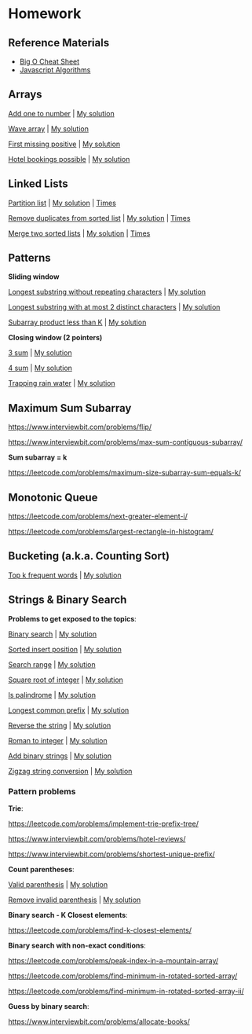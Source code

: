 
# Homework

## Reference Materials

- [Big O Cheat Sheet](https://www.bigocheatsheet.com/)
- [Javascript Algorithms](https://mgechev.github.io/javascript-algorithms/index.html)


## Arrays

[Add one to number](https://leetcode.com/problems/plus-one/) | [My solution](arrays/plus-one.js)

[Wave array](https://www.interviewbit.com/problems/wave-array/) | [My solution](arrays/wave-array.js)

[First missing positive](https://leetcode.com/problems/first-missing-positive/) | [My solution](arrays/first-missing-positive.js)

[Hotel bookings possible](https://www.interviewbit.com/problems/hotel-bookings-possible/) | [My solution](arrays/hotel-bookings-possible.js)

## Linked Lists

[Partition list](https://leetcode.com/problems/partition-list/) | [My solution](linked-list/partition-list.js) | [Times](linked-list/partition-list.jpg)

[Remove duplicates from sorted list](https://leetcode.com/problems/remove-duplicates-from-sorted-list/) | [My solution](linked-list/remove-duplicates-from-sorted-list.js) | [Times](linked-list/remove-duplicates-from-sorted-list.jpg)

[Merge two sorted lists](https://leetcode.com/problems/merge-two-sorted-lists/) | [My solution](linked-list/merge-two-sorted-lists.js) | [Times](linked-list/merge-two-sorted-lists.jpg)

## Patterns

**Sliding window**

[Longest substring without repeating characters](https://leetcode.com/problems/longest-substring-without-repeating-characters/) | [My solution](patterns/sliding-window/longest-substring-without-repeating-characters.js)

[Longest substring with at most 2 distinct characters](https://leetcode.com/problems/longest-substring-with-at-most-two-distinct-characters/) | [My solution](patterns/sliding-window/longest-substring-with-at-most-two-distinct-characters.js)

[Subarray product less than K](https://leetcode.com/problems/subarray-product-less-than-k/) | [My solution](patterns/sliding-window/subarray-product-less-than-k.js)

**Closing window (2 pointers)**

[3 sum](https://leetcode.com/problems/3sum/) | [My solution](patterns/closing-window/n-sum.js)

[4 sum](https://leetcode.com/problems/4sum/) | [My solution](patterns/closing-window/n-sum.js)

[Trapping rain water](https://leetcode.com/problems/trapping-rain-water) | [My solution](patterns/closing-window/trapping-rain-water.js)

## Maximum Sum Subarray

<https://www.interviewbit.com/problems/flip/>

<https://www.interviewbit.com/problems/max-sum-contiguous-subarray/>

**Sum subarray = k**

<https://leetcode.com/problems/maximum-size-subarray-sum-equals-k/>

## Monotonic Queue

<https://leetcode.com/problems/next-greater-element-i/>

<https://leetcode.com/problems/largest-rectangle-in-histogram/>

## Bucketing (a.k.a. Counting Sort)

[Top k frequent words](https://leetcode.com/problems/top-k-frequent-words/) | [My solution](bucketing-count-sort/top-k-frequent-words.js)


## Strings & Binary Search

**Problems to get exposed to the topics**:

[Binary search](https://leetcode.com/problems/binary-search/) | [My solution](strings-and-binary-search/binary-search.js)

[Sorted insert position](https://leetcode.com/problems/search-insert-position/) | [My solution](strings-and-binary-search/sorted-insert-position.js)

[Search range](https://leetcode.com/problems/find-first-and-last-position-of-element-in-sorted-array/) | [My solution](strings-and-binary-search/search-range.js)

[Square root of integer](https://www.interviewbit.com/problems/square-root-of-integer/) | [My solution](strings-and-binary-search/square-root-of-integer.js)

[Is palindrome](https://leetcode.com/problems/valid-palindrome/) | [My solution](strings-and-binary-search/valid-palindrome.js)

[Longest common prefix](https://leetcode.com/problems/longest-common-prefix/) | [My solution](strings-and-binary-search/longest-common-prefix.js)

[Reverse the string](https://www.interviewbit.com/problems/reverse-the-string/) | [My solution](strings-and-binary-search/reverse-the-string.js)

[Roman to integer](https://leetcode.com/problems/roman-to-integer/) | [My solution](strings-and-binary-search/roman-to-integer.js)

[Add binary strings](https://leetcode.com/problems/add-binary/) | [My solution](algos/strings-and-binary-search/add-binary.js)

[Zigzag string conversion](https://leetcode.com/problems/zigzag-conversion/) | [My solution](strings-and-binary-search/zigzag-string-conversion.js)

### Pattern problems

**Trie**:

https://leetcode.com/problems/implement-trie-prefix-tree/

https://www.interviewbit.com/problems/hotel-reviews/

https://www.interviewbit.com/problems/shortest-unique-prefix/

**Count parentheses**:

[Valid parenthesis](https://leetcode.com/problems/valid-parentheses/) | [My solution](count-parenthesis/valid-parentheses.js)

[Remove invalid parenthesis](https://leetcode.com/problems/remove-invalid-parentheses/) | [My solution](count-parenthesis/remove-invalid-parentheses.js)


**Binary search - K Closest elements**:

https://leetcode.com/problems/find-k-closest-elements/

**Binary search with non-exact conditions**:

https://leetcode.com/problems/peak-index-in-a-mountain-array/

https://leetcode.com/problems/find-minimum-in-rotated-sorted-array/

https://leetcode.com/problems/find-minimum-in-rotated-sorted-array-ii/

**Guess by binary search**:

https://www.interviewbit.com/problems/allocate-books/


